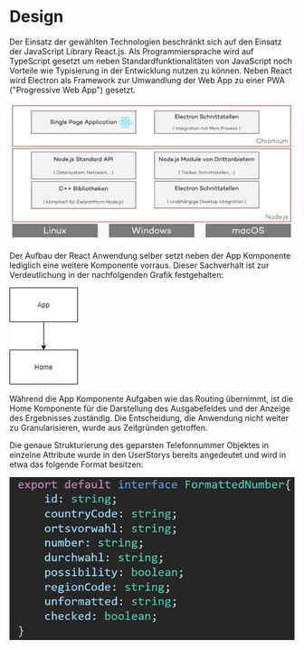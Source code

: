 # Design

Der Einsatz der gewählten Technologien beschränkt sich auf den Einsatz der JavaScript Library React.js.
Als Programmiersprache wird auf TypeScript gesetzt um neben Standardfunktionalitäten von JavaScript noch Vorteile wie Typisierung in 
der Entwicklung nutzen zu können. 
Neben React wird Electron als Framework zur Umwandlung der Web App zu einer PWA ("Progressive Web App") gesetzt.

![Electron_Architecture](Complete.jpg)

Der Aufbau der React Anwendung selber setzt neben der App Komponente lediglich 
eine weitere Komponente vorraus. Dieser Sachverhalt ist zur Verdeutlichung in der 
nachfolgenden Grafik festgehalten: 

![Component_Diagram](s.png)

Während die App Komponente Aufgaben wie das Routing übernimmt, ist die 
Home Komponente für die Darstellung des Ausgabefeldes und der Anzeige des Ergebnisses zuständig. 
Die Entscheidung, die Anwendung nicht weiter zu Granularisieren, wurde aus Zeitgründen getroffen. 

Die genaue Strukturierung des geparsten Telefonnummer Objektes in einzelne Attribute wurde in den UserStorys bereits angedeutet und wird in etwa das folgende Format besitzen: 

![Interface](Interface.jpg)